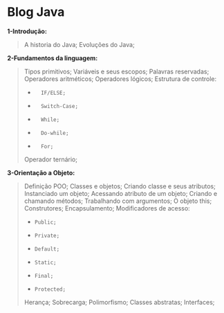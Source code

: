 # Blog Java

**1-Introdução:**

> A historia do Java;
> Evoluções do Java;


**2-Fundamentos da linguagem:**

> Tipos primitivos;
> Variáveis e seus escopos;
> Palavras reservadas;
> Operadores aritméticos;
> Operadores lógicos; 
> Estrutura de controle:
> 
> -       IF/ELSE;
> -       Switch-Case;
> -       While;
> -       Do-while;
> -       For;
> 
> Operador ternário;


**3-Orientação a Objeto:** 

> Definição POO;
> Classes e objetos;
> Criando classe e seus atributos;
> Instanciado um objeto;
> Acessando atributo de um objeto;
> Criando e chamando métodos;
> Trabalhando com argumentos;
> O objeto this;
> Construtores;
> Encapsulamento; 
> Modificadores de acesso:
> 
> -     Public;
> -     Private;
> -     Default;
> -     Static;
> -     Final;
> -     Protected;
> 
> Herança;
> Sobrecarga;
> Polimorfismo;
> Classes abstratas;
> Interfaces;

